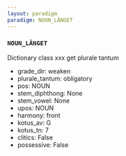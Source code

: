 ```yaml
---
layout: paradigm
paradigm: NOUN_LÄNGET
---
```

### ` NOUN_LÄNGET `

Dictionary class xxx get plurale tantum
* grade_dir: weaken
* plurale_tantum: obligatory
* pos: NOUN
* stem_diphthong: None
* stem_vowel: None
* upos: NOUN
* harmony: front
* kotus_av: G
* kotus_tn: 7
* clitics: False
* possessive: False

